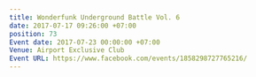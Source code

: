 ```yaml
---
title: Wonderfunk Underground Battle Vol. 6
date: 2017-07-17 09:26:00 +07:00
position: 73
Event date: 2017-07-23 00:00:00 +07:00
Venue: Airport Exclusive Club
Event URL: https://www.facebook.com/events/1858298727765216/
---
```


